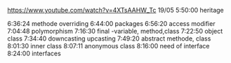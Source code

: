 https://www.youtube.com/watch?v=4XTsAAHW_Tc
19/05 5:50:00 heritage

6:36:24 methode overriding
6:44:00 packages
6:56:20 access modifier
7:04:48 polymorphism
7:16:30 final -variable, method,class
7:22:50 object class
7:34:40 downcasting upcasting
7:49:20 abstract methode, class
8:01:30 inner class
8:07:11 anonymous class
8:16:00 need of interface
8:24:00 interfaces